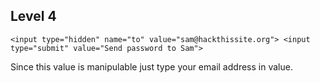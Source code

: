 ## Level 4

`<input type="hidden" name="to" value="sam@hackthissite.org">
<input type="submit" value="Send password to Sam">
`

Since this value is manipulable just type your email address in value.
